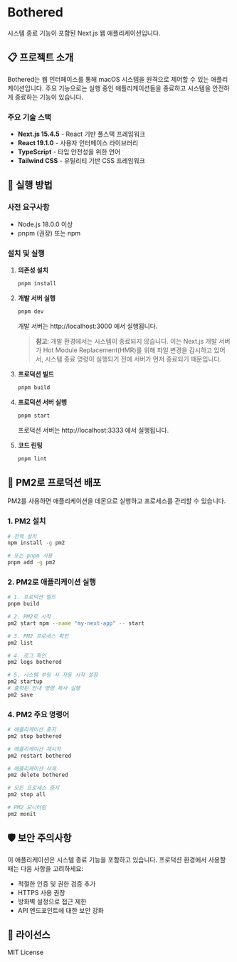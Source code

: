 # Bothered

시스템 종료 기능이 포함된 Next.js 웹 애플리케이션입니다.

## 📋 프로젝트 소개

Bothered는 웹 인터페이스를 통해 macOS 시스템을 원격으로 제어할 수 있는 애플리케이션입니다. 주요 기능으로는 실행 중인 애플리케이션들을 종료하고 시스템을 안전하게 종료하는 기능이 있습니다.

### 주요 기술 스택

- **Next.js 15.4.5** - React 기반 풀스택 프레임워크
- **React 19.1.0** - 사용자 인터페이스 라이브러리
- **TypeScript** - 타입 안전성을 위한 언어
- **Tailwind CSS** - 유틸리티 기반 CSS 프레임워크

## 🚀 실행 방법

### 사전 요구사항

- Node.js 18.0.0 이상
- pnpm (권장) 또는 npm

### 설치 및 실행

1. **의존성 설치**

   ```bash
   pnpm install
   ```

2. **개발 서버 실행**

   ```bash
   pnpm dev
   ```

   개발 서버는 http://localhost:3000 에서 실행됩니다.

   > **참고**: 개발 환경에서는 시스템이 종료되지 않습니다. 이는 Next.js 개발 서버가 Hot Module Replacement(HMR)를 위해 파일 변경을 감시하고 있어서, 시스템 종료 명령이 실행되기 전에 서버가 먼저 종료되기 때문입니다.

3. **프로덕션 빌드**

   ```bash
   pnpm build
   ```

4. **프로덕션 서버 실행**

   ```bash
   pnpm start
   ```

   프로덕션 서버는 http://localhost:3333 에서 실행됩니다.

5. **코드 린팅**
   ```bash
   pnpm lint
   ```

## 🔧 PM2로 프로덕션 배포

PM2를 사용하면 애플리케이션을 데몬으로 실행하고 프로세스를 관리할 수 있습니다.

### 1. PM2 설치

```bash
# 전역 설치
npm install -g pm2

# 또는 pnpm 사용
pnpm add -g pm2
```

### 2. PM2로 애플리케이션 실행

```bash
# 1. 프로덕션 빌드
pnpm build

# 2. PM2로 시작
pm2 start npm --name "my-next-app" -- start

# 3. PM2 프로세스 확인
pm2 list

# 4. 로그 확인
pm2 logs bothered

# 5. 시스템 부팅 시 자동 시작 설정
pm2 startup
# 출력된 안내 명령 복사 실행
pm2 save
```

### 4. PM2 주요 명령어

```bash
# 애플리케이션 중지
pm2 stop bothered

# 애플리케이션 재시작
pm2 restart bothered

# 애플리케이션 삭제
pm2 delete bothered

# 모든 프로세스 중지
pm2 stop all

# PM2 모니터링
pm2 monit
```

## 🛡️ 보안 주의사항

이 애플리케이션은 시스템 종료 기능을 포함하고 있습니다. 프로덕션 환경에서 사용할 때는 다음 사항을 고려하세요:

- 적절한 인증 및 권한 검증 추가
- HTTPS 사용 권장
- 방화벽 설정으로 접근 제한
- API 엔드포인트에 대한 보안 강화

## 📝 라이선스

MIT License
